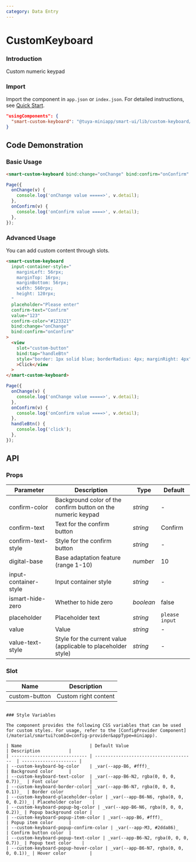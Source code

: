 ```yaml
---
category: Data Entry
---
```


# CustomKeyboard

### Introduction

Custom numeric keypad

### Import

Import the component in `app.json` or `index.json`. For detailed instructions, see [Quick Start](/material/smartui?comId=help-getting-started&appType=miniapp).

```json
"usingComponents": {
  "smart-custom-keyboard": "@tuya-miniapp/smart-ui/lib/custom-keyboard/index"
}
```

## Code Demonstration

### Basic Usage

```html
<smart-custom-keyboard bind:change="onChange" bind:confirm="onConfirm" />
```

```js
Page({
  onChange(v) {
    console.log('onChange value =====>', v.detail);
  },
  onConfirm(v) {
    console.log('onConfirm value ====>', v.detail);
  },
});
```

### Advanced Usage

You can add custom content through slots.

```html
<smart-custom-keyboard
  input-container-style="
    marginLeft: 56rpx;
    marginTop: 16rpx;
    marginBottom: 56rpx;
    width: 560rpx;
    height: 120rpx;
  "
  placeholder="Please enter"
  confirm-text="Confirm"
  value="123"
  confirm-color="#123321"
  bind:change="onChange"
  bind:confirm="onConfirm"
>
  <view
    slot="custom-button"
    bind:tap="handleBtn"
    style="border: 1px solid blue; borderRadius: 4px; marginRight: 4px"
    >Click</view
  >
</smart-custom-keyboard>
```

```js
Page({
  onChange(v) {
    console.log('onChange value =====>', v.detail);
  },
  onConfirm(v) {
    console.log('onConfirm value ====>', v.detail);
  },
  handleBtn() {
    console.log('click');
  },
});
```

## API

### Props

| Parameter | Description | Type | Default |
| --- | --- | --- | --- |
| confirm-color         | Background color of the confirm button on the numeric keypad | _string_  | -              |
| confirm-text          | Text for the confirm button                    | _string_  | Confirm        |
| confirm-text-style    | Style for the confirm button                   | _string_  | -              |
| digital-base          | Base adaptation feature (range 1-10)           | _number_  | 10             |
| input-container-style | Input container style                          | _string_  | -              |
| ismart-hide-zero      | Whether to hide zero                           | _boolean_ | false          |
| placeholder           | Placeholder text                               | _string_  | `please input` |
| value                 | Value                                          | _string_  | -              |
| value-text-style      | Style for the current value (applicable to placeholder style) | _string_  | -              |

### Slot

| Name          | Description      |
| ------------- | ---------------- |
| custom-button | Custom right content |
```

### Style Variables

The component provides the following CSS variables that can be used for custom styles. For usage, refer to the [ConfigProvider Component](/material/smartui?comId=config-provider&appType=miniapp).

| Name                          | Default Value                           | Description           |
| ----------------------------- | --------------------------------------  | --------------------- |
| --custom-keyboard-bg-color    | _var(--app-B6, #fff)_                   | Background color      |
| --custom-keyboard-text-color  | _var(--app-B6-N2, rgba(0, 0, 0, 0.7))_  | Font color            |
| --custom-keyboard-border-color| _var(--app-B6-N7, rgba(0, 0, 0, 0.1))_  | Border color          |
| --custom-keyboard-placeholder-color | _var(--app-B6-N6, rgba(0, 0, 0, 0.2))_ | Placeholder color    |
| --custom-keyboard-popup-bg-color | _var(--app-B6-N6, rgba(0, 0, 0, 0.2))_ | Popup background color |
| --custom-keyboard-popup-item-color | _var(--app-B6, #fff)_                | Popup item color      |
| --custom-keyboard-popup-confirm-color | _var(--app-M3, #2dda86)_         | Confirm button color  |
| --custom-keyboard-popup-text-color | _var(--app-B6-N2, rgba(0, 0, 0, 0.7))_ | Popup text color    |
| --custom-keyboard-popup-hover-color | _var(--app-B6-N7, rgba(0, 0, 0, 0.1))_ | Hover color         |
